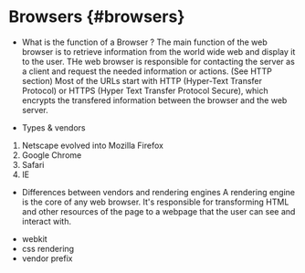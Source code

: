 # Browsers {#browsers}

* What is the function of a Browser ?
The main function of the web browser is to retrieve information from the world wide web and display it to the user. THe web browser is responsible for contacting the server as a client and request the needed information or actions. (See HTTP section) Most of the URLs start with HTTP (Hyper-Text Transfer Protocol) or HTTPS (Hyper Text Transfer Protocol Secure), which encrypts the transfered information between the browser and the web server.

* Types & vendors

1. Netscape evolved into Mozilla Firefox
1. Google Chrome
1. Safari
1. IE

* Differences between vendors and rendering engines
A rendering engine is the core of any web browser. It's responsible for transforming HTML and other resources of the page to a webpage that the user can see and interact with.


- webkit
- css rendering
- vendor prefix